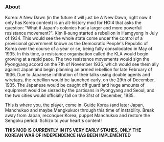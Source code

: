 ### About ###

Korea: A New Dawn (in the future it will just be A New Dawn, right now it only has Korea content) is an alt-history mod for HOI4 that asks the question: "What if Japan's colonies had a larger and more powerful resistance movement?". Kim Il-sung started a rebellion in Hamgyong in July of 1934. This would see the whole state come under the control of a provisional government known as the Democratic People's Republic of Korea over the course of a year or se, being fully consolodated in May of 1935. In this time, a resistance organisation called the KLA would begin growing at a rapid pace. The two resistance movements would sign the Pyongyang accord on the 7th of November 1935, which would see them ally against Japan and begin planning an armed rebellion for late February of 1936. Due to Japanese infiltration of their talks using double agents and wiretaps, the rebellion would be launched early, on the 29th of December, 1935. The Japanese would be caught off guard and huge amounts of equipment would be siezed by the partisans in Pyongyang and Seoul, and the two cities would officially fall on the 31st of December, 1935.

This is where you, the player, come in. Guide Korea (and later Japan, Manchukuo and maybe Mengkukuo) through this time of instability. Break away from Japan, reconquer Korea, puppet Manchukuo and restore the Sengoku period. Schizo to your heart's content!

**THIS MOD IS CURRENTLY IN ITS VERY EARLY STAHES, ONLY THE KOREAN WAR OF INDEPENDENCE HAS BEEN IMPLEMENTED**
